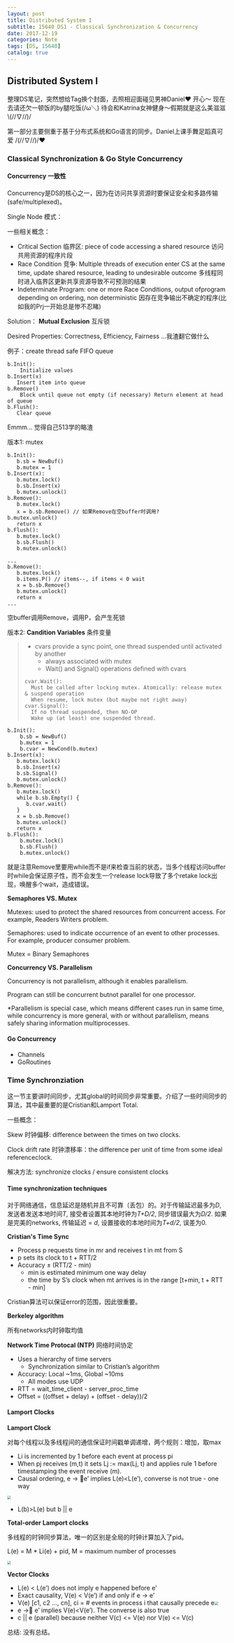 ```yaml
---
layout: post
title: Distributed System I
subtitle: 15640 DS1 - Classical Synchronization & Concurrency
date: 2017-12-19
categories: Note
tags: [DS, 15640]
catalog: true
---
```


## Distributed System I

整理DS笔记，突然想给Tag换个封面，去照相迎面碰见男神Daniel❤️ 开心～ 现在去请还欠一顿饭的by腿吃饭(/ω＼) 待会和Katrina女神健身～假期就是这么美滋滋\\\(//∇//)/

第一部分主要侧重于基于分布式系统和Go语言的同步。Daniel上课手舞足蹈真可爱 /(//∇//)/❤

### Classical Synchronization & Go Style Concurrency

#### Concurrency 一致性

Concurrency是DS的核心之一，因为在访问共享资源时要保证安全和多路传输(safe/multiplexed)。

Single Node 模式：

一些相关概念： 

* Critical Section 临界区: piece of code accessing a shared resource 访问共用资源的程序片段
* Race Condition 竞争: Multiple threads of execution enter CS at the same time, update shared resource, leading to undesirable outcome 多线程同时进入临界区更新共享资源导致不可预测的结果
* Indeterminate Program: one or more Race Conditions, output ofprogram depending on ordering, non deterministic 因存在竞争输出不确定的程序(比如我的Prj一开始总是惨不忍睹)

Solution： **Mutual Exclusion** 互斥锁

Desired Properties: Correctness, Efficiency, Fairness …我渣翻它做什么

例子：create thread safe FIFO queue

```
b.Init(): 
	Initialize values
b.Insert(x)
   Insert item into queue
b.Remove()
	Block until queue not empty (if necessary) Return element at head of queue
b.Flush():
   Clear queue
```

Emmm… 觉得自己513学的略渣

版本1: mutex

```
b.Init():
   b.sb = NewBuf()
   b.mutex = 1
b.Insert(x):
   b.mutex.lock()
   b.sb.Insert(x)
   b.mutex.unlock()
b.Remove():
   b.mutex.lock()
   x = b.sb.Remove() // 如果Remove在空buffer时调用?
b.mutex.unlock()
   return x
b.Flush():
   b.mutex.lock()
   b.sb.Flush()
   b.mutex.unlock()
```

```
...
b.Remove():
   b.mutex.lock()
   b.items.P() // items--, if items < 0 wait 
   x = b.sb.Remove()
   b.mutex.unlock()
   return x
...
```

空buffer调用Remove，调用P，会产生死锁

版本2: **Candition Variables** 条件变量

> * cvars provide a sync point, one thread suspended until activated by another 
>   * always associated with mutex				
>   * Wait() and Signal() operations defined with cvars
>
> ```
> cvar.Wait():
> 	Must be called after locking mutex. Atomically: release mutex & suspend operation 
> 	When resume, lock mutex (but maybe not right away)
> cvar.Signal():
> 	If no thread suspended, then NO-OP
> 	Wake up (at least) one suspended thread.
> ```

```
b.Init():
	b.sb = NewBuf()
	b.mutex = 1	
	b.cvar = NewCond(b.mutex)
b.Insert(x):
   b.mutex.lock()
   b.sb.Insert(x)
   b.sb.Signal()
   b.mutex.unlock()
b.Remove():
   b.mutex.lock()
   while b.sb.Empty() {
      b.cvar.wait()
   }
   x = b.sb.Remove()
   b.mutex.unlock()
   return x
b.Flush(): 
	b.mutex.lock() 
	b.sb.Flush() 
	b.mutex.unlock()
```

就是注意Remove里要用while而不是if来检查当前的状态，当多个线程访问buffer时while会保证原子性，而不会发生一个release lock导致了多个retake lock出现，唤醒多个wait，造成错误。

**Semaphores VS. Mutex**

Mutexes: used to protect the shared resources from concurrent access. For example, Readers Writers problem.

Semaphores: used to indicate occurrence of an event to other processes. For example, producer consumer problem.

Mutex = Binary Semaphores

**Concurrency VS. Parallelism**

Concurrency is not parallelism, although it enables parallelism.

Program can still be concurrent butnot parallel for one processor. 

*Parallelism is special case, which means different cases run in same time, while concurrency is more general, with or without parallelism, means safely sharing information multiprocesses. 

#### Go Concurrency

* Channels
* GoRoutines

### Time Synchronziation 

这一节主要讲时间同步，尤其global的时间同步非常重要。介绍了一些时间同步的算法，其中最重要的是Cristian和Lamport Total.

一些概念：

Skew 时钟偏移: difference between the times on two clocks.

Clock drift rate 时钟漂移率：the difference per unit of time from some ideal referenceclock.

解决方法:  synchronize clocks / ensure consistent clocks

#### Time synchronization techniques

对于网络通信，信息延迟是随机并且不可靠（丢包）的。对于传输延迟最多为*D*,发送者发送本地时间*T*, 接受者设置其本地时钟为*T+D/2*, 同步错误最大为*D/2*. 如果是完美的networks, 传输延迟 = *d*, 设置接收的本地时间为*T+d/2*, 误差为0.

**Cristian's Time Sync**

- Process p requests time in mr and receives t in mt from S
- p sets its clock to t + RTT/2
- Accuracy ± (RTT/2 - min)
  - min is estimated minimum one way delay
  - the time by S’s clock when mt arrives is in the range [t+min, t + RTT - min]

Cristian算法可以保证error的范围，因此很重要。

**Berkeley algorithm**

所有networks内时钟取均值

**Network Time Protocal (NTP)** 网络时间协定

* Uses a hierarchy of time servers
  * Synchronization similar to Cristian’s algorithm		
* Accuracy: Local ~1ms, Global ~10ms
  * All modes use UDP
* RTT = wait_time_client - server_proc_time
* Offset = ((offset + delay) + (offset - delay))/2

#### Lamport Clocks

**Lamport Clock**

对每个线程以及多线程间的通信保证时间戳单调递增，两个规则：增加，取max

*  Li is incremented by 1 before each event at process pi
*  When pj receives (m,t) it sets Lj := max(Lj, t) and applies rule 1 before timestamping the event receive (m). 
*  Causal ordering, e -> e’ implies L(e)<L(e’), converse is not true - one way

<img src="https://raw.githubusercontent.com/YijiaJin/Plot/master/lamport.png" style="zoom:50%">

* L(b)>L(e) but b \|\| e

**Total-order Lamport clocks**

多线程的时钟同步算法，唯一的区别是全局的时钟计算加入了pid。

L(e) = M * Li(e) + pid, M = maximum number of processes

<img src="https://raw.githubusercontent.com/YijiaJin/Plot/master/lamportT.png" style="zoom:50%">

**Vector Clocks**

* L(e) < L(e’) does not imply e happened before e’
* Exact causality,  V(e) < V(e’) if and only if e → e’
* V(e) [c1, c2 ..., cn], ci = # events in process i that causally precede e<img src="https://raw.githubusercontent.com/YijiaJin/Plot/master/lamportV.png" style="zoom:50%">
* e -> e’ implies V(e)<V(e’). The converse is also true
* c \|\| e (parallel) because neither V(c) <= V(e) nor V(e) <= V(c)




总结: 没有总结。